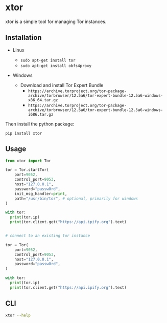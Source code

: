 xtor
===============================

xtor is a simple tool for managing Tor instances.

## Installation

- Linux
  - `sudo apt-get install tor`
  - `sudo apt-get install obfs4proxy`

- Windows
  - Download and install Tor Expert Bundle
    - `https://archive.torproject.org/tor-package-archive/torbrowser/12.5a6/tor-expert-bundle-12.5a6-windows-x86_64.tar.gz`
    - `https://archive.torproject.org/tor-package-archive/torbrowser/12.5a6/tor-expert-bundle-12.5a6-windows-i686.tar.gz`

Then install the python package:

`pip install xtor`

## Usage

```python
from xtor import Tor

tor = Tor.startTor(
    port=9052,
    control_port=9053,
    host="127.0.0.1",
    password="passw0rd",
    init_msg_handler=print,
    path="/usr/bin/tor", # optional, primarily for windows
)

with tor:
  print(tor.ip)
  print(tor.client.get("https://api.ipify.org").text)


# connect to an existing tor instance

tor = Tor(
    port=9052,
    control_port=9053,
    host="127.0.0.1",
    password="passw0rd",
)

with tor:
  print(tor.ip)
  print(tor.client.get("https://api.ipify.org").text)
```

## CLI

```bash
xtor --help
```
